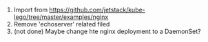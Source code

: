 1. Import from https://github.com/jetstack/kube-lego/tree/master/examples/nginx
2. Remove 'echoserver' related filed
3. (not done) Maybe change hte nginx deployment to a DaemonSet?

